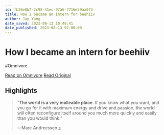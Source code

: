 ```yaml
---
id: fb26e8b7-2c98-41ec-97a6-7716e59aa073
title: How I became an intern for beehiiv
author: Jay Yang
date_saved: 2023-08-13 10:40:41
date_published: 2023-08-13 07:00:00
---
```


# How I became an intern for beehiiv
#Omnivore

[Read on Omnivore](https://omnivore.app/me/how-i-became-an-intern-for-beehiiv-189ef579266)
[Read Original](https://jayyanginspires.beehiiv.com/p/intern)

## Highlights

> “**The world is a very malleable place.** If you know what you want, and you go for it with maximum energy and drive and passion, the world will often reconfigure itself around you much more quickly and easily than you would think.”
> 
> ―Marc Andreessen [⤴️](https://omnivore.app/me/how-i-became-an-intern-for-beehiiv-189ef579266#82a2a3fc-6696-4c0e-947d-dd7c87e1d9cd) 

